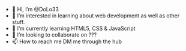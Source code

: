 - 👋 Hi, I’m @DoLo33
- 👀 I’m interested in learning about web development as well as other stuff.
- 🌱 I’m currently learning HTML5, CSS & JavaScript
- 💞️ I’m looking to collaborate on ???
- 📫 How to reach me DM me through the hub

<!---
DoLo33/DoLo33 is a ✨ special ✨ repository because its `README.md` (this file) appears on your GitHub profile.
You can click the Preview link to take a look at your changes.
--->

